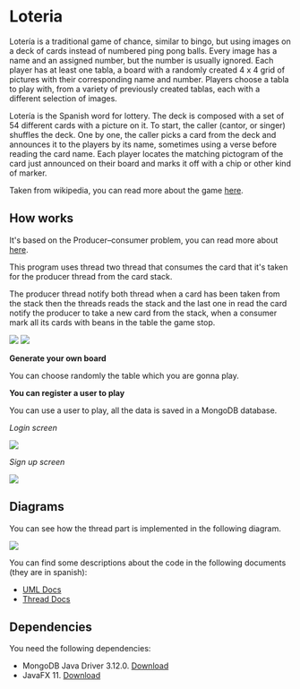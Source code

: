# Loteria

Lotería is a traditional game of chance, similar to bingo, but using images on a deck of cards instead of numbered ping pong balls. Every image has a name and an assigned number, but the number is usually ignored. Each player has at least one tabla, a board with a randomly created 4 x 4 grid of pictures with their corresponding name and number. Players choose a tabla to play with, from a variety of previously created tablas, each with a different selection of images.

Lotería is the Spanish word for lottery. The deck is composed with a set of 54 different cards with a picture on it. To start, the caller (cantor, or singer) shuffles the deck. One by one, the caller picks a card from the deck and announces it to the players by its name, sometimes using a verse before reading the card name. Each player locates the matching pictogram of the card just announced on their board and marks it off with a chip or other kind of marker. 

Taken from wikipedia, you can read more about the game [here](https://en.wikipedia.org/wiki/Loter%C3%ADa).

## How works

It's based on the Producer–consumer problem, you can read more about [here](https://en.wikipedia.org/wiki/Producer%E2%80%93consumer_problem).

This program uses thread two thread that consumes the card that it's taken for the producer thread from the card stack.

The producer thread notify both thread when a card has been taken from the stack then the threads reads the stack and the last one in read the card notify the producer to take a new card from the stack, when a consumer mark all its cards with beans in the table the game stop.

![](https://i.imgur.com/Y9OTOTp.png)
![](https://i.imgur.com/8EioARP.png)

**Generate your own board**

You can choose randomly the table which you are gonna play.



**You can register a user to play**

You can use a user to play, all the data is saved in a MongoDB database.

*Login screen*

![](https://i.imgur.com/ljiyg0s.png)

*Sign up screen*

![](https://i.imgur.com/JZnumdM.png)

## Diagrams

You can see how the thread part is implemented in the following diagram.

![](https://i.imgur.com/nQp5X3r.png)

You can find some descriptions about the code in the following documents (they are in spanish):

* [UML Docs](https://drive.google.com/file/d/1Zzzof6Ge7B-RerlQcHn705OND6Vh_fVo/view?usp=sharing)
* [Thread Docs](https://drive.google.com/file/d/1ns8m5U3h6fPApQtkqz7pjKi4Pnp1I83g/view?usp=sharing)


## Dependencies

You need the following dependencies:

* MongoDB Java Driver 3.12.0. [Download](https://mvnrepository.com/artifact/org.mongodb/mongo-java-driver/3.12.0)
* JavaFX 11.  [Download](https://gluonhq.com/products/javafx/)




